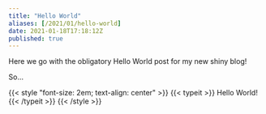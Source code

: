 ```yaml
---
title: "Hello World"
aliases: [/2021/01/hello-world]
date: 2021-01-18T17:18:12Z
published: true
---
```


Here we go with the obligatory Hello World post for my new shiny blog!

So...

{{< style "font-size: 2em; text-align: center" >}}
{{< typeit >}}
Hello World!
{{< /typeit >}}
{{< /style >}}